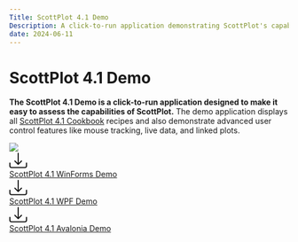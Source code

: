```yaml
---
Title: ScottPlot 4.1 Demo
Description: A click-to-run application demonstrating ScottPlot's capabilities
date: 2024-06-11
---
```


# ScottPlot 4.1 Demo

**The ScottPlot 4.1 Demo is a click-to-run application designed to make it easy to assess the capabilities of ScottPlot.** The demo application displays all [ScottPlot 4.1 Cookbook](/cookbook/4.1/) recipes and also demonstrate advanced user control features like mouse tracking, live data, and linked plots. 

<img src="/images/demo/4.1/demo.png" class="w-75 mx-auto d-block my-3">

<div class="row">

<div class="col-md">
<div class='text-center mt-5 mb-2' id='download41'>
<a class="btn btn-success btn-lg" href="https://scottplot.net/demos/ScottPlot-Demo-WinForms.zip" role="button">
<div class='d-flex align-items-center'>
<svg xmlns="http://www.w3.org/2000/svg" width="32" height="32" fill="currentColor" class="bi bi-download me-2" viewBox="0 0 16 16">
<path d="M.5 9.9a.5.5 0 0 1 .5.5v2.5a1 1 0 0 0 1 1h12a1 1 0 0 0 1-1v-2.5a.5.5 0 0 1 1 0v2.5a2 2 0 0 1-2 2H2a2 2 0 0 1-2-2v-2.5a.5.5 0 0 1 .5-.5"/>
<path d="M7.646 11.854a.5.5 0 0 0 .708 0l3-3a.5.5 0 0 0-.708-.708L8.5 10.293V1.5a.5.5 0 0 0-1 0v8.793L5.354 8.146a.5.5 0 1 0-.708.708z"/>
</svg>
<div class='fs-4'>ScottPlot 4.1 WinForms Demo</div>
</div>
</a>
</div>
</div>

<div class="col-md">
<div class='text-center mt-5 mb-2' id='download41'>
<a class="btn btn-primary btn-lg" href="https://scottplot.net/demos/ScottPlot-Demo-WPF.zip" role="button">
<div class='d-flex align-items-center'>
<svg xmlns="http://www.w3.org/2000/svg" width="32" height="32" fill="currentColor" class="bi bi-download me-2" viewBox="0 0 16 16">
<path d="M.5 9.9a.5.5 0 0 1 .5.5v2.5a1 1 0 0 0 1 1h12a1 1 0 0 0 1-1v-2.5a.5.5 0 0 1 1 0v2.5a2 2 0 0 1-2 2H2a2 2 0 0 1-2-2v-2.5a.5.5 0 0 1 .5-.5"/>
<path d="M7.646 11.854a.5.5 0 0 0 .708 0l3-3a.5.5 0 0 0-.708-.708L8.5 10.293V1.5a.5.5 0 0 0-1 0v8.793L5.354 8.146a.5.5 0 1 0-.708.708z"/>
</svg>
<div class='fs-4'>ScottPlot 4.1 WPF Demo</div>
</div>
</a>
</div>
</div>

<div class="col-md">
<div class='text-center mt-5 mb-2' id='download41'>
<a class="btn btn-secondary btn-lg" href="https://scottplot.net/demos/ScottPlot-Demo-Avalonia.zip" role="button">
<div class='d-flex align-items-center'>
<svg xmlns="http://www.w3.org/2000/svg" width="32" height="32" fill="currentColor" class="bi bi-download me-2" viewBox="0 0 16 16">
<path d="M.5 9.9a.5.5 0 0 1 .5.5v2.5a1 1 0 0 0 1 1h12a1 1 0 0 0 1-1v-2.5a.5.5 0 0 1 1 0v2.5a2 2 0 0 1-2 2H2a2 2 0 0 1-2-2v-2.5a.5.5 0 0 1 .5-.5"/>
<path d="M7.646 11.854a.5.5 0 0 0 .708 0l3-3a.5.5 0 0 0-.708-.708L8.5 10.293V1.5a.5.5 0 0 0-1 0v8.793L5.354 8.146a.5.5 0 1 0-.708.708z"/>
</svg>
<div class='fs-4'>ScottPlot 4.1 Avalonia Demo</div>
</div>
</a>
</div>
</div>

</div>
